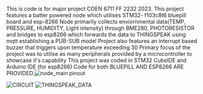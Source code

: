 This is code is for major project COEN 6711 FF 2232 2023.
This project features a batter powered node which utilises STM32- f103c8t6 bluepill board and esp-8266
Node primarily collects enviornmental data(TEMP, PRESSURE, HUMIDITY, Light intensity) through BME280, PHOTORESISTOR and bridges to esp8266 which forwards the data to THINGSPEAK using mqtt establishing a PUB-SUB model
Project also features an interrupt based buzzer that triggers upon temperature exceeding 30
Primary focus of the project was to utilise as many peripherals provided by a microcontroller to showcase it's capability
This project was coded in STM32 CubeIDE and Arduino IDE (for esp8266)
Code for both BLUEPILL AND ESP8266 ARE PROVIDED.![node_main pinout](https://github.com/lakhwindersinghx/STM32/assets/116531009/5ee39d0b-2bf6-4028-8765-cef8d73fd66a)

![CIRCUIT](https://github.com/lakhwindersinghx/STM32/assets/116531009/6ba2700a-c7f0-420a-a0bf-98c074abe11a)
![THINGSPEAK_DATA](https://github.com/lakhwindersinghx/STM32/assets/116531009/d66a9b07-e0ee-4400-91be-5106cb8449f4)
